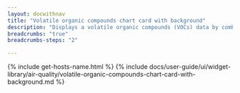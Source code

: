 ```yaml
---
layout: docwithnav
title: "Volatile organic compounds chart card with background"
description: "Displays a volatile organic compounds (VOCs) data by combining the latest and aggregated values with the background image and optional simplified chart."
breadcrumbs: "true"
breadcrumbs-steps: "2"

---
```

{% include get-hosts-name.html %}
{% include docs/user-guide/ui/widget-library/air-quality/volatile-organic-compounds-chart-card-with-background.md %}
